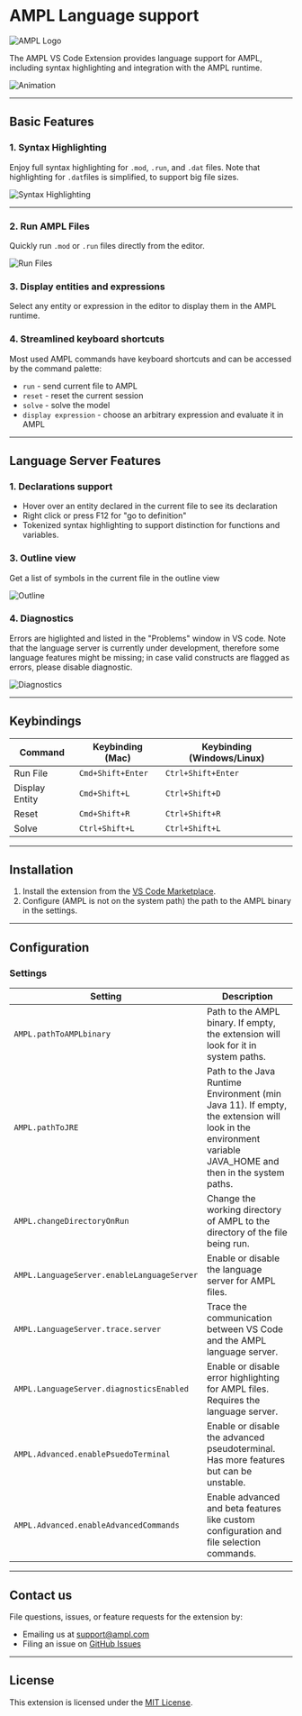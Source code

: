 # AMPL Language support

![AMPL Logo](resources/logo.png)

The AMPL VS Code Extension provides language support for AMPL, including syntax highlighting and integration with the AMPL runtime.

![Animation](resources/Animation.gif)

---

## Basic Features

### 1. Syntax Highlighting
Enjoy full syntax highlighting for `.mod`, `.run`, and `.dat` files. Note that highlighting for `.dat`files is simplified, to support big file sizes. 

![Syntax Highlighting](resources/syntax-highlight.png)

---

### 2. Run AMPL Files
Quickly run `.mod` or `.run` files directly from the editor.

![Run Files](resources/run-file.png)


### 3. Display entities and expressions
Select any entity or expression in the editor to display them in the AMPL runtime.


### 4. Streamlined keyboard shortcuts
Most used AMPL commands have keyboard shortcuts and can be accessed by the command palette:
- `run` - send current file to AMPL 
- `reset` - reset the current session
- `solve` - solve the model
- `display expression` - choose an arbitrary expression and evaluate it in AMPL

---


## Language Server Features

### 1. Declarations support
- Hover over an entity declared in the current file to see its declaration
- Right click or press F12 for "go to definition"
- Tokenized syntax highlighting to support distinction for functions and variables.

### 3. Outline view
Get a list of symbols in the current file in the outline view

![Outline](resources/outline.png)

### 4. Diagnostics
Errors are higlighted and listed in the "Problems" window in VS code. Note that the language server is currently under development, therefore some language features might be missing; in case valid constructs are flagged as errors, please disable diagnostic.

![Diagnostics](resources/diagnostics.png)

---

## Keybindings

| Command               | Keybinding (Mac)  | Keybinding (Windows/Linux) |
|-----------------------|-------------------|----------------------------|
| Run File              | `Cmd+Shift+Enter` | `Ctrl+Shift+Enter`         |
| Display Entity        | `Cmd+Shift+L`     | `Ctrl+Shift+D`             |
| Reset                 | `Cmd+Shift+R`     | `Ctrl+Shift+R`             |
| Solve                 | `Ctrl+Shift+L`    | `Ctrl+Shift+L`             |  

---

## Installation

1. Install the extension from the [VS Code Marketplace](https://marketplace.visualstudio.com/).
2. Configure (AMPL is not on the system path) the path to the AMPL binary in the settings.

---

## Configuration

### Settings

| Setting                                       | Description                                                                                       |
|-----------------------------------------------|---------------------------------------------------------------------------------------------------|
| `AMPL.pathToAMPLbinary`                       | Path to the AMPL binary. If empty, the extension will look for it in system paths.                |
| `AMPL.pathToJRE`                              | Path to the Java Runtime Environment (min Java 11). If empty, the extension will look in the environment variable JAVA_HOME and then in the system paths. |
| `AMPL.changeDirectoryOnRun`                   | Change the working directory of AMPL to the directory of the file being run.                      |
| `AMPL.LanguageServer.enableLanguageServer`    | Enable or disable the language server for AMPL files.                                             |
| `AMPL.LanguageServer.trace.server`            | Trace the communication between VS Code and the AMPL language server.                             |
| `AMPL.LanguageServer.diagnosticsEnabled`      | Enable or disable error highlighting for AMPL files. Requires the language server.                |
| `AMPL.Advanced.enablePsuedoTerminal`          | Enable or disable the advanced pseudoterminal. Has more features but can be unstable.             |
| `AMPL.Advanced.enableAdvancedCommands`        | Enable advanced and beta features like custom configuration and file selection commands.          |

---


## Contact us

File questions, issues, or feature requests for the extension by:
- Emailing us at [support@ampl.com](mailto:support@ampl.com)
- Filing an issue on [GitHub Issues](https://github.com/ampl/ampl-plugin-official/issues)

---

## License
This extension is licensed under the [MIT License](https://github.com/ampl/ampl-plugin-official/blob/main/LICENSE).
